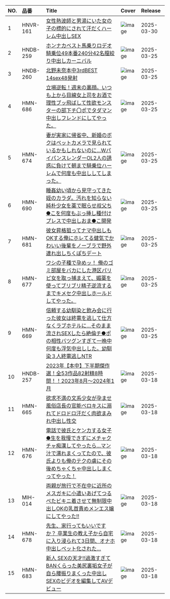 |NO.|品番|Title|Cover|Release|
|:---|:---|:---|:---|:---|
1|HNVR-161|[女性熱波師と男湯にいた女の子の標的にされて汗だくハーレム中出しSEX](https://www.avmoive.top/index.php/archives/58502/)|![image](https://cdn.up-timely.com/image/25/content/78654/QfKBiUintzQvbELBU235IClUVUVaeO9EoRph2hFK.jpg)|2025-03-30
2|HNDB-259|[ホンナカベスト馬乗りロデオ騎乗位49本番240分42名膣絞り中出しカーニバル](https://www.avmoive.top/index.php/archives/57571/)|![image](https://cdn.up-timely.com/image/25/content/78570/AnhCzcgaku0dDwkK9gQTTGADrFn4OtKpcFbkycl2.jpg)|2025-03-25
3|HNDB-260|[北野未奈本中3rdBEST 14sex48発射](https://www.avmoive.top/index.php/archives/57570/)|![image](https://cdn.up-timely.com/image/25/content/78571/3Lp9rvTEzkw9eWhzZfjqTPgwxwk1QmZdmMnz7vxl.jpg)|2025-03-25
4|HMN-686|[立場逆転！週末の裏顔。いつも上から目線女上司をお酒で理性ブッ飛ばして性欲モンスターの部下チ〇ポでタダマン中出しフレンドにしてやった。](https://www.avmoive.top/index.php/archives/57569/)|![image](https://cdn.up-timely.com/image/25/content/78573/QlsEGvggCvy5L2wnVf2TGPpzt31Ok9EBHNh8alxT.jpg)|2025-03-25
5|HMN-674|[妻が実家に帰省中、新婚のボクはペットカメラで見られているかもしれないのに…WパイパンスレンダーOL2人の誘惑に負けて朝まで騎乗位ハーレムで何度も中出ししてしまった。](https://www.avmoive.top/index.php/archives/57568/)|![image](https://cdn.up-timely.com/image/25/content/78569/GRDxwsvrSSz4iSCAht87axfG3lpE8BAgdSqQLHy7.jpg)|2025-03-25
6|HMN-690|[睡姦幼い頃から見守ってきた姪のカラダ。汚れを知らない純朴少女を薬で眠らせ叔父ち●こを何度もぶっ挿し種付けプレスで中出しおま●こ開発](https://www.avmoive.top/index.php/archives/57567/)|![image](https://cdn.up-timely.com/image/25/content/78574/5EQecwPM6QzA5eHmHOEPOhRoC7xmLCm8sVy2BU6s.jpg)|2025-03-25
7|HMN-681|[彼女昇格狙ってナマ中出しもOKする俺にホレてる健気でかわいい後輩をノーブラで野外連れ出しちくぽちデート](https://www.avmoive.top/index.php/archives/57566/)|![image](https://cdn.up-timely.com/image/25/content/78572/T0IVNwXiMalDGBdKeTFqZo9wwQ2Ee4jY6mO88u2D.jpg)|2025-03-25
8|HMN-677|[ワシの子種で孕めッ！ 俺のゴミ部屋をバカにした港区パリピ女を取っ捕まえて、媚薬を使ってブリブリ精子逆流するまでキメセク中出しホールドしてやった。](https://www.avmoive.top/index.php/archives/57565/)|![image](https://cdn.up-timely.com/image/25/content/78575/Uf42SDEeCBpTg4kEpTVBYKurnpJhQvz4ac1CjFht.jpg)|2025-03-25
9|HMN-669|[信頼する幼馴染と飲み会に行った彼女は終電を逃して仕方なくラブホテルに…そのまま流されSEXしたら絶倫チ●ポの相性バツグンすぎて一晩中何度も浮気中出しした。幼馴染３人終電逃しNTR](https://www.avmoive.top/index.php/archives/57564/)|![image](https://cdn.up-timely.com/image/25/content/78576/HArzOgVj16r94afW3FYqemog3ypR1by7u7kzGT6q.jpg)|2025-03-25
10|HNDB-257|[2023年【本中】下半期傑作選！全53作品82射精8時間！！2023年8月～2024年1月](https://www.avmoive.top/index.php/archives/57986/)|![image](https://cdn.up-timely.com/image/25/content/78085/Xic7oMN62Pl6eyawy4lMuvfSdr5n9FTisZzIt0Ab.jpg)|2025-03-18
11|HMN-665|[欲求不満の文系少女が孕ませ風俗店長の官能ベロキスに溺れてドロドロ汗だく肉欲まみれ中出し性交](https://www.avmoive.top/index.php/archives/57985/)|![image](https://cdn.up-timely.com/image/25/content/78431/SptFkAAg99NKTGXQUtX87TlgGwaLMiERFSK40lRt.jpg)|2025-03-18
12|HMN-676|[電話で彼氏とケンカする女子●生を我慢できずにメチャクチャ痴漢してやったら…マン汁で濡れまくってたので、彼氏よりも俺のテクの虜にその後めちゃくちゃ中出ししまくってやった！](https://www.avmoive.top/index.php/archives/57984/)|![image](https://cdn.up-timely.com/image/25/content/78430/vvRHyZ9NYkQr2ORhGBhL15pS4K9PXyjiRIUzhZtK.jpg)|2025-03-18
13|MIH-014|[両親が旅行で不在中に近所のメスガキに小遣いあげてつるぺたビキニ着させて無制限中出しOKの乳首責めメンエス嬢にしてやった!!](https://www.avmoive.top/index.php/archives/57983/)|![image](https://cdn.up-timely.com/image/25/content/78429/vTYftLW7Fzw2hyXrjmTS4HMVroBOC7UVvQGIaI97.jpg)|2025-03-18
14|HMN-678|[先生、家行ってもいいですか？ 卒業生の教え子から自宅に入り浸られて3日間、オナホ中出しペット化された…](https://www.avmoive.top/index.php/archives/57982/)|![image](https://cdn.up-timely.com/image/25/content/78432/iU4cJ9w4GTj8w92f5Gtp8ApJLAM9b6XNDr7k3zJE.jpg)|2025-03-18
15|HMN-683|[新人 SEXの天才!!過激すぎてBANくらった美尻裏垢女子が自ら腰振りまくった中出しSEXのビデオを編集してAVデビュー](https://www.avmoive.top/index.php/archives/57981/)|![image](https://cdn.up-timely.com/image/25/content/78428/9F8MfUxD87WaAW1kMZHcy3RN117ajFja0bSeGmgL.jpg)|2025-03-18